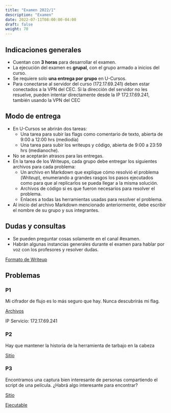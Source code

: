 ```yaml
---
title: "Examen 2022/1"
description: "Examen"
date: 2022-07-11T08:00:00-04:00
draft: false
weight: 70
---
```

## Indicaciones generales

* Cuentan con **3 horas** para desarrollar el examen.
* La ejecución del examen es **grupal**, con el grupo armado a inicios del curso.
* Se requiere solo **una entrega por grupo** en U-Cursos.
* Para conectarse al servidor del curso (172.17.69.241) deben estar conectados a la VPN del CEC. Si la dirección del servidor no les resuelve, pueden intentar directamente desde la IP 172.17.69.241, también usando la VPN del CEC

## Modo de entrega

* En U-Cursos se abrirán dos tareas:
    * Una tarea para subir las flags como comentario de texto, abierta de 9:00 a 12:00 hrs (mediodía)
    * Una tarea para subir los writeups y código, abierta de 9:00 a 23:59 hrs (medianoche).
* No se aceptarán atrasos para las entregas.
* En la tarea de los Writeups, cada grupo debe entregar los siguientes archivos para cada problema:
    * Un archivo en Markdown que explique cómo resolvió el problema (_Writeup_), enumerando a grandes rasgos los pasos ejecutados como para que al replicarlos se pueda llegar a la misma solución.
    * Archivos de código si es que fueron necesarios para resolver el problema.
    * Enlaces a todas las herramientas usadas para resolver el problema.
* Al inicio del archivo Markdown mencionado anteriormente, debe escribir el nombre de su grupo y sus integrantes.

## Dudas y consultas

* Se pueden preguntar cosas solamente en el canal #examen.
* Habrán algunas instancias generales durante el examen para hablar por voz con los profesores y resolver dudas.

[Formato de Writeup](./writeup.txt)

## Problemas

### P1

Mi cifrador de flujo es lo más seguro que hay. Nunca descubrirás mi flag.

[Archivos](./exp1.zip)

IP Servicio: 172.17.69.241

### P2

Hay que mantener la historia de la herramienta de tarbajo en la cabeza

[Sitio](http://172.17.69.241:7777)

### P3

Encontramos una captura bien interesante de personas compartiendo el script de una película.
¿Habrá algo interesante para encontrar?

[Sitio](http://172.17.69.241:8010)

[Ejecutable](./wireshark-examen.pcapng)
